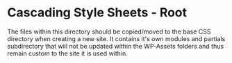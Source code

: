 Cascading Style Sheets - Root
===========

The files within this directory should be copied/moved to the base CSS directory when creating a new site. It contains it's own modules and partials subdirectory that will not be updated within the WP-Assets folders and thus remain custom to the site it is used within.